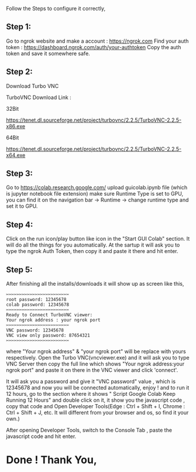 Follow the Steps to configure it correctly,

## Step 1:

Go to ngrok website and make a account : https://ngrok.com
Find your auth token : https://dashboard.ngrok.com/auth/your-authtoken
Copy the auth token and save it somewhere safe.

## Step 2:

Download Turbo VNC

TurboVNC Download Link :

32Bit

https://tenet.dl.sourceforge.net/project/turbovnc/2.2.5/TurboVNC-2.2.5-x86.exe

64Bit

https://tenet.dl.sourceforge.net/project/turbovnc/2.2.5/TurboVNC-2.2.5-x64.exe

## Step 3:

Go to https://colab.research.google.com/
upload guicolab.ipynb file (which is jupyter notebook file extension)
make sure Runtime Type is set to GPU, you can find it on the navigation bar -> Runtime -> change runtime type and set it to GPU.

## Step 4:

Click on the run icon/play button like icon in the "Start GUI Colab" section.
It will do all the things for you automatically.
At the sartup it will ask you to type the ngrok Auth Token, then copy it and paste it there and hit enter.

## Step 5:
After finishing all the installs/downloads it will show up as screen like this,
```
✂️✂️✂️✂️✂️✂️✂️✂️✂️✂️✂️✂️✂️✂️✂️✂️✂️✂️✂️✂️✂️✂️✂️✂️
root password: 12345678
colab password: 12345678
✂️✂️✂️✂️✂️✂️✂️✂️✂️✂️✂️✂️✂️✂️✂️✂️✂️✂️✂️✂️✂️✂️✂️✂️
Ready to Connect TurboVNC viewer:
Your ngrok address : your ngrok port
✂️✂️✂️✂️✂️✂️✂️✂️✂️✂️✂️✂️✂️✂️✂️✂️✂️✂️✂️✂️✂️✂️✂️✂️
VNC password: 12345678
VNC view only password: 87654321
✂️✂️✂️✂️✂️✂️✂️✂️✂️✂️✂️✂️✂️✂️✂️✂️✂️✂️✂️✂️✂️✂️✂️✂️

```

where "Your ngrok address" & "your ngrok port" will be replace with yours respectively.
Open the Turbo VNC(vncviewer.exe) and it will ask you to type VNC Server then copy the full line which shows "Your ngrok address:your ngrok port" and paste it on there in the VNC viewer and click 'connect'.

It will ask you a password and give it "VNC password" value , which is 12345678 and now you will be connected automatically, enjoy ! and to run it 12 hours, go to the section where it shows " Script Google Colab Keep Running 12 Hours" and double click on it, it show you the javascript code , copy that code and Open Developer  Tools(Edge : Ctrl + Shift + I, Chrome : Ctrl + Shift + J, etc. It will different from your browser and os, so find it your own.)

After opening Developer Tools, switch to the Console Tab , paste the javascript code and hit enter.

# Done ! Thank You,